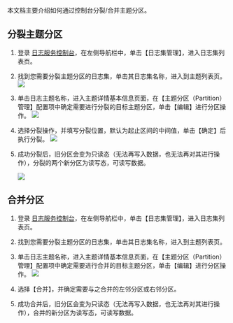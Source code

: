 

本文档主要介绍如何通过控制台分裂/合并主题分区。


## 分裂主题分区

1. 登录 [日志服务控制台](https://console.cloud.tencent.com/cls)，在左侧导航栏中，单击【日志集管理】，进入日志集列表页。
2. 找到您需要分裂主题分区的日志集，单击其日志集名称，进入到主题列表页。
 ![](https://main.qcloudimg.com/raw/8f23b92fbe45348e256edf3e6245bb9e.png)
3. 单击日志主题名称，进入主题详情基本信息页面，在【主题分区（Partition）管理】配置项中确定需要进行分裂的目标主题分区，单击【编辑】进行分区操作。
   ![](https://main.qcloudimg.com/raw/649adde1285a37414ddf34ecd1d3ea46.png)
4. 选择分裂操作，并填写分裂位置，默认为起止区间的中间值，单击【确定】后执行分裂。
   ![](https://main.qcloudimg.com/raw/2c2dca3e3fd2e81dcb5e7e448ac4aa3a.png)
5. 成功分裂后，旧分区会变为只读态（无法再写入数据，也无法再对其进行操作），分裂的两个新分区为读写态，可读写数据。


   ![](https://main.qcloudimg.com/raw/6aaf256d6de0b5a59b3ce7d11b4c3e14.png)


## 合并分区

1. 登录 [日志服务控制台](https://console.cloud.tencent.com/cls)，在左侧导航栏中，单击【日志集管理】，进入日志集列表页。
2. 找到您需要分裂主题分区的日志集，单击其日志集名称，进入到主题列表页。
3. 单击日志主题名称，进入主题详情基本信息页面，在【主题分区（Partition）管理】配置项中确定需要进行合并的目标主题分区，单击【编辑】进行分区操作。
   ![](https://main.qcloudimg.com/raw/649adde1285a37414ddf34ecd1d3ea46.png)
4. 选择【合并】，并确定需要与之合并的左邻分区或右邻分区。

5. 成功合并后，旧分区会变为只读态（无法再写入数据，也无法再对其进行操作），合并的新分区为读写态，可读写数据。

